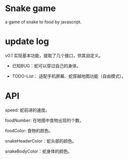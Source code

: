 # Snake game
a game of snake to food by javascript.

# update log
v0.1 实现基本功能，提取了几个接口，供其自定义。
- 已知BUG：蛇可以穿过自己的身体。

- TODO-List：  适配手机屏幕、蛇穿越地图功能（自由模式）。

# API
speed: 蛇前进的速度。

foodNumber: 在地图中食物出现的个数。

foodColor: 食物的颜色。

snakeHeaderColor：蛇头部的颜色。

snakeBodyColor：蛇身体的颜色。

